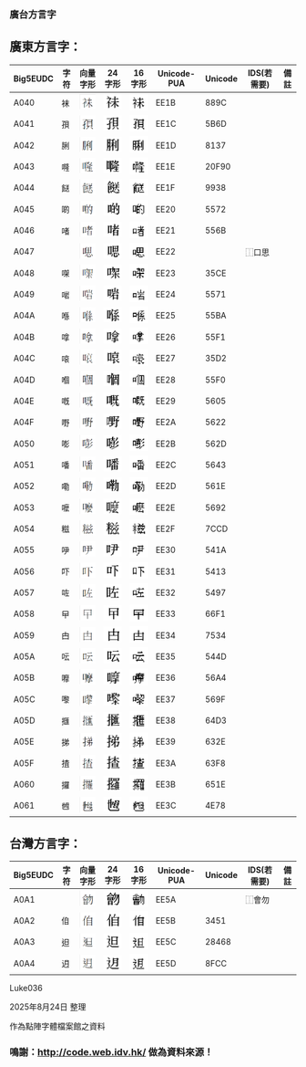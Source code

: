
### 廣台方言字


## 廣東方言字：

|Big5EUDC|字符|向量字形|24字形|16字形|Unicode-PUA|Unicode|IDS(若需要)|備註|
|----|----|----|----|----|----|----|----|----|
|A040|袜|![alt text](fig/3/a_001.png "圖")|![alt text](fig/3/page4_357.png "圖")|![alt text](fig/3/b_001.png "圖")|EE1B|889C|||
|A041|孭|![alt text](fig/3/a_002.png "圖")|![alt text](fig/3/page4_358.png "圖")|![alt text](fig/3/b_002.png "圖")|EE1C|5B6D|||
|A042|脷|![alt text](fig/3/a_003.png "圖")|![alt text](fig/3/page4_359.png "圖")|![alt text](fig/3/b_003.png "圖")|EE1D|8137|||
|A043|𠾐|![alt text](fig/3/a_004.png "圖")|![alt text](fig/3/page4_360.png "圖")|![alt text](fig/3/b_004.png "圖")|EE1E|20F90|||
|A044|餸|![alt text](fig/3/a_005.png "圖")|![alt text](fig/3/page4_361.png "圖")|![alt text](fig/3/b_005.png "圖")|EE1F|9938|||
|A045|啲|![alt text](fig/3/a_006.png "圖")|![alt text](fig/3/page4_362.png "圖")|![alt text](fig/3/b_006.png "圖")|EE20|5572|||
|A046|啫|![alt text](fig/3/a_007.png "圖")|![alt text](fig/3/page4_363.png "圖")|![alt text](fig/3/b_007.png "圖")|EE21|556B|||
|A047||![alt text](fig/3/a_008.png "圖")|![alt text](fig/3/page4_364.png "圖")|![alt text](fig/3/b_008.png "圖")|EE22||⿰口思||
|A048|㗎|![alt text](fig/3/a_009.png "圖")|![alt text](fig/3/page4_365.png "圖")|![alt text](fig/3/b_009.png "圖")|EE23|35CE|||
|A049|啱|![alt text](fig/3/a_010.png "圖")|![alt text](fig/3/page4_366.png "圖")|![alt text](fig/3/b_010.png "圖")|EE24|5571|||
|A04A|喺|![alt text](fig/3/a_011.png "圖")|![alt text](fig/3/page4_367.png "圖")|![alt text](fig/3/b_011.png "圖")|EE25|55BA|||
|A04B|嗱|![alt text](fig/3/a_012.png "圖")|![alt text](fig/3/page4_368.png "圖")|![alt text](fig/3/b_012.png "圖")|EE26|55F1|||
|A04C|㗒|![alt text](fig/3/a_013.png "圖")|![alt text](fig/3/page4_369.png "圖")|![alt text](fig/3/b_013.png "圖")|EE27|35D2|||
|A04D|嗰|![alt text](fig/3/a_014.png "圖")|![alt text](fig/3/page4_370.png "圖")|![alt text](fig/3/b_014.png "圖")|EE28|55F0|||
|A04E|嘅|![alt text](fig/3/a_015.png "圖")|![alt text](fig/3/page4_371.png "圖")|![alt text](fig/3/b_015.png "圖")|EE29|5605|||
|A04F|嘢|![alt text](fig/3/a_016.png "圖")|![alt text](fig/3/page4_372.png "圖")|![alt text](fig/3/b_016.png "圖")|EE2A|5622|||
|A050|嘭|![alt text](fig/3/a_017.png "圖")|![alt text](fig/3/page4_373.png "圖")|![alt text](fig/3/b_017.png "圖")|EE2B|562D|||
|A051|噃|![alt text](fig/3/a_018.png "圖")|![alt text](fig/3/page4_374.png "圖")|![alt text](fig/3/b_018.png "圖")|EE2C|5643|||
|A052|嘞|![alt text](fig/3/a_019.png "圖")|![alt text](fig/3/page4_375.png "圖")|![alt text](fig/3/b_019.png "圖")|EE2D|561E|||
|A053|嚒|![alt text](fig/3/a_020.png "圖")|![alt text](fig/3/page4_376.png "圖")|![alt text](fig/3/b_020.png "圖")|EE2E|5692|||
|A054|糍|![alt text](fig/3/a_021.png "圖")|![alt text](fig/3/page4_377.png "圖")|![alt text](fig/3/b_021.png "圖")|EE2F|7CCD|||
|A055|吚|![alt text](fig/3/a_022.png "圖")|![alt text](fig/3/page4_378.png "圖")|![alt text](fig/3/b_022.png "圖")|EE30|541A|||
|A056|吓|![alt text](fig/3/a_023.png "圖")|![alt text](fig/3/page4_379.png "圖")|![alt text](fig/3/b_023.png "圖")|EE31|5413|||
|A057|咗|![alt text](fig/3/a_024.png "圖")|![alt text](fig/3/page4_380.png "圖")|![alt text](fig/3/b_024.png "圖")|EE32|5497|||
|A058|曱|![alt text](fig/3/a_025.png "圖")|![alt text](fig/3/page4_381.png "圖")|![alt text](fig/3/b_025.png "圖")|EE33|66F1|||
|A059|甴|![alt text](fig/3/a_026.png "圖")|![alt text](fig/3/page4_382.png "圖")|![alt text](fig/3/b_026.png "圖")|EE34|7534|||
|A05A|呍|![alt text](fig/3/a_027.png "圖")|![alt text](fig/3/page4_383.png "圖")|![alt text](fig/3/b_027.png "圖")|EE35|544D|||
|A05B|嚤|![alt text](fig/3/a_028.png "圖")|![alt text](fig/3/page4_384.png "圖")|![alt text](fig/3/b_028.png "圖")|EE36|56A4|||
|A05C|嚟|![alt text](fig/3/a_029.png "圖")|![alt text](fig/3/page4_385.png "圖")|![alt text](fig/3/b_029.png "圖")|EE37|569F|||
|A05D|擓|![alt text](fig/3/a_030.png "圖")|![alt text](fig/3/page4_386.png "圖")|![alt text](fig/3/b_030.png "圖")|EE38|64D3|||
|A05E|挮|![alt text](fig/3/a_031.png "圖")|![alt text](fig/3/page4_387.png "圖")|![alt text](fig/3/b_031.png "圖")|EE39|632E|||
|A05F|揸|![alt text](fig/3/a_032.png "圖")|![alt text](fig/3/page4_388.png "圖")|![alt text](fig/3/b_032.png "圖")|EE3A|63F8|||
|A060|攞|![alt text](fig/3/a_033.png "圖")|![alt text](fig/3/page4_389.png "圖")|![alt text](fig/3/b_033.png "圖")|EE3B|651E|||
|A061|乸|![alt text](fig/3/a_034.png "圖")|![alt text](fig/3/page4_390.png "圖")|![alt text](fig/3/b_034.png "圖")|EE3C|4E78|||



## 台灣方言字：
|Big5EUDC|字符|向量字形|24字形|16字形|Unicode-PUA|Unicode|IDS(若需要)|備註|
|----|----|----|----|----|----|----|----|----|
|A0A1||![alt text](fig/3/a_037.png "圖")|![alt text](fig/3/page4_393.png "圖")|![alt text](fig/3/b_037.png "圖")|EE5A||⿰會勿||
|A0A2|㑑|![alt text](fig/3/a_038.png "圖")|![alt text](fig/3/page4_394.png "圖")|![alt text](fig/3/b_038.png "圖")|EE5B|3451|||
|A0A3|𨑨|![alt text](fig/3/a_039.png "圖")|![alt text](fig/3/page4_395.png "圖")|![alt text](fig/3/b_039.png "圖")|EE5C|28468|||
|A0A4|迌|![alt text](fig/3/a_040.png "圖")|![alt text](fig/3/page4_396.png "圖")|![alt text](fig/3/b_040.png "圖")|EE5D|8FCC|||


Luke036

2025年8月24日 整理

作為點陣字體檔案館之資料

### 鳴謝：http://code.web.idv.hk/ 做為資料來源！
